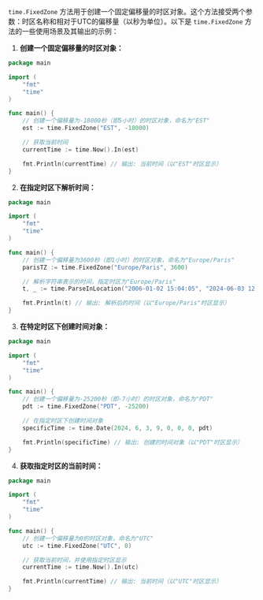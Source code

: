 `time.FixedZone` 方法用于创建一个固定偏移量的时区对象。这个方法接受两个参数：时区名称和相对于UTC的偏移量（以秒为单位）。以下是 `time.FixedZone` 方法的一些使用场景及其输出的示例：

1. **创建一个固定偏移量的时区对象：**

```go
package main

import (
	"fmt"
	"time"
)

func main() {
	// 创建一个偏移量为-18000秒（即5小时）的时区对象，命名为"EST"
	est := time.FixedZone("EST", -18000)

	// 获取当前时间
	currentTime := time.Now().In(est)

	fmt.Println(currentTime) // 输出: 当前时间（以"EST"时区显示）
}
```

2. **在指定时区下解析时间：**

```go
package main

import (
	"fmt"
	"time"
)

func main() {
	// 创建一个偏移量为3600秒（即1小时）的时区对象，命名为"Europe/Paris"
	parisTZ := time.FixedZone("Europe/Paris", 3600)

	// 解析字符串表示的时间，指定时区为"Europe/Paris"
	t, _ := time.ParseInLocation("2006-01-02 15:04:05", "2024-06-03 12:00:00", parisTZ)

	fmt.Println(t) // 输出: 解析后的时间（以"Europe/Paris"时区显示）
}
```

3. **在特定时区下创建时间对象：**

```go
package main

import (
	"fmt"
	"time"
)

func main() {
	// 创建一个偏移量为-25200秒（即-7小时）的时区对象，命名为"PDT"
	pdt := time.FixedZone("PDT", -25200)

	// 在指定时区下创建时间对象
	specificTime := time.Date(2024, 6, 3, 9, 0, 0, 0, pdt)

	fmt.Println(specificTime) // 输出: 创建的时间对象（以"PDT"时区显示）
}
```

4. **获取指定时区的当前时间：**

```go
package main

import (
	"fmt"
	"time"
)

func main() {
	// 创建一个偏移量为0的时区对象，命名为"UTC"
	utc := time.FixedZone("UTC", 0)

	// 获取当前时间，并使用指定时区显示
	currentTime := time.Now().In(utc)

	fmt.Println(currentTime) // 输出: 当前时间（以"UTC"时区显示）
}
```


